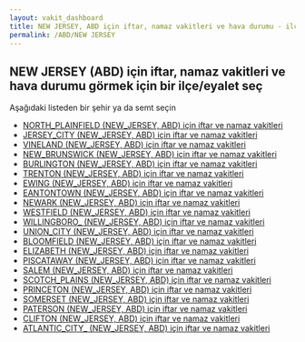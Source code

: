 ```yaml
---
layout: vakit_dashboard
title: NEW JERSEY, ABD için iftar, namaz vakitleri ve hava durumu - ilçe/eyalet seç
permalink: /ABD/NEW JERSEY
---
```


## NEW JERSEY (ABD) için iftar, namaz vakitleri ve hava durumu  görmek için bir ilçe/eyalet seç

Aşağıdaki listeden bir şehir ya da semt seçin

* [NORTH_PLAINFIELD (NEW_JERSEY, ABD) için iftar ve namaz vakitleri](/ABD/NEW_JERSEY/NORTH_PLAINFIELD)
* [JERSEY_CITY (NEW_JERSEY, ABD) için iftar ve namaz vakitleri](/ABD/NEW_JERSEY/JERSEY_CITY)
* [VINELAND (NEW_JERSEY, ABD) için iftar ve namaz vakitleri](/ABD/NEW_JERSEY/VINELAND)
* [NEW_BRUNSWICK (NEW_JERSEY, ABD) için iftar ve namaz vakitleri](/ABD/NEW_JERSEY/NEW_BRUNSWICK)
* [BURLINGTON (NEW_JERSEY, ABD) için iftar ve namaz vakitleri](/ABD/NEW_JERSEY/BURLINGTON)
* [TRENTON (NEW_JERSEY, ABD) için iftar ve namaz vakitleri](/ABD/NEW_JERSEY/TRENTON)
* [EWING (NEW_JERSEY, ABD) için iftar ve namaz vakitleri](/ABD/NEW_JERSEY/EWING)
* [EANTONTOWN (NEW_JERSEY, ABD) için iftar ve namaz vakitleri](/ABD/NEW_JERSEY/EANTONTOWN)
* [NEWARK (NEW_JERSEY, ABD) için iftar ve namaz vakitleri](/ABD/NEW_JERSEY/NEWARK)
* [WESTFIELD (NEW_JERSEY, ABD) için iftar ve namaz vakitleri](/ABD/NEW_JERSEY/WESTFIELD)
* [WILLINGBORO_ (NEW_JERSEY, ABD) için iftar ve namaz vakitleri](/ABD/NEW_JERSEY/WILLINGBORO_)
* [UNION_CITY (NEW_JERSEY, ABD) için iftar ve namaz vakitleri](/ABD/NEW_JERSEY/UNION_CITY)
* [BLOOMFIELD (NEW_JERSEY, ABD) için iftar ve namaz vakitleri](/ABD/NEW_JERSEY/BLOOMFIELD)
* [ELIZABETH (NEW_JERSEY, ABD) için iftar ve namaz vakitleri](/ABD/NEW_JERSEY/ELIZABETH)
* [PISCATAWAY (NEW_JERSEY, ABD) için iftar ve namaz vakitleri](/ABD/NEW_JERSEY/PISCATAWAY)
* [SALEM (NEW_JERSEY, ABD) için iftar ve namaz vakitleri](/ABD/NEW_JERSEY/SALEM)
* [SCOTCH_PLAINS (NEW_JERSEY, ABD) için iftar ve namaz vakitleri](/ABD/NEW_JERSEY/SCOTCH_PLAINS)
* [PRINCETON (NEW_JERSEY, ABD) için iftar ve namaz vakitleri](/ABD/NEW_JERSEY/PRINCETON)
* [SOMERSET (NEW_JERSEY, ABD) için iftar ve namaz vakitleri](/ABD/NEW_JERSEY/SOMERSET)
* [PATERSON (NEW_JERSEY, ABD) için iftar ve namaz vakitleri](/ABD/NEW_JERSEY/PATERSON)
* [CLIFTON (NEW_JERSEY, ABD) için iftar ve namaz vakitleri](/ABD/NEW_JERSEY/CLIFTON)
* [ATLANTIC_CITY_ (NEW_JERSEY, ABD) için iftar ve namaz vakitleri](/ABD/NEW_JERSEY/ATLANTIC_CITY_)

<script type="text/javascript">
  var GLOBAL_COUNTRY = 'ABD';
  var GLOBAL_CITY = 'NEW JERSEY';
  var GLOBAL_STATE = 'NEW JERSEY';
</script>
